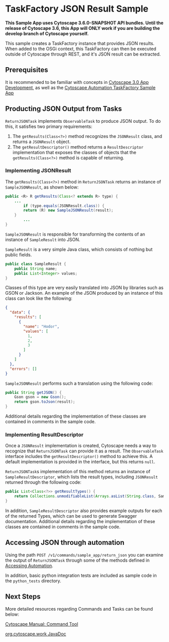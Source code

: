 # TaskFactory JSON Result Sample

__This Sample App uses Cytoscape 3.6.0-SNAPSHOT API bundles. Until the release of Cytoscape 3.6, this App will ONLY work if you are building the develop branch of Cytoscape yourself.__

This sample creates a TaskFactory instance that provides JSON results. When added to the OSGi context, this TaskFactory can then be executed outside of Cytoscape through REST, and it's JSON result can be extracted.

## Prerequisites

It is recommended to be familiar with concepts in [Cytoscape 3.0 App Development](http://wiki.cytoscape.org/Cytoscape_3/AppDeveloper), as well as the [Cytoscape Automation TaskFactory Sample App](https://github.com/cytoscape/cytoscape-automation/tree/master/for-app-developers/cy-automation-taskfactory-sample)

## Producting JSON Output from Tasks

```ReturnJSONTask``` implements ```ObservableTask``` to produce JSON output. To do this, it satisfies two primary requirements:

1. The ```getResults(Class<?>)``` method recognizes the ```JSONResult``` class, and returns a ```JSONResult``` object. 
2. The ```getResultDescriptor()``` method returns a ```ResultDescriptor``` implementation that exposes the classes of objects that the ```getResults(Class<?>)``` method is capable of returning.

### Implementing JSONResult

The ```getResults(Class<?>)``` method in ```ReturnJSONTask``` returns an instance of ```SampleJSONResult```, as shown below:

```java
public <R> R getResults(Class<? extends R> type) {
	...
        if (type.equals(JSONResult.class)) {
		return (R) new SampleJSONResult(result);
	}
        ...
}
```

```SampleJSONResult``` is responsible for transforming the contents of an instance of ```SampleResult``` into JSON.

```SampleResult``` is a very simple Java class, which consists of nothing but public fields.

```java
public class SampleResult {
	public String name;
	public List<Integer> values;
}
```
Classes of this type are very easily translated into JSON by libraries such as GSON or Jackson. An example of the JSON produced by an instance of this class can look like the following:

```json
{
  "data": {
    "results": [
      {
        "name": "Hodor",
        "values": [
          1,
          2,
          3
        ]
      }
    ]
  },
  "errors": []
}
```

```SampleJSONResult``` performs such a translation using the following code:

```java
public String getJSON() {
	Gson gson = new Gson();
	return gson.toJson(result);
}
```

Additional details regarding the implementation of these classes are contained in comments in the sample code.

### Implementing ResultDescriptor

Once a ```JSONResult``` implementation is created, Cytoscape needs a way to recognize that ```ReturnJSONTask``` can provide it as a result. The ```ObservableTask``` interface includes the ```getResultDescriptor()``` method to achieve this. A default implementation is provided in the interface, but this returns ```null```.

```ReturnJSONTask```s implementation of this method returns an instance of ```SampleResultDescriptor```, which lists the result types, including ```JSONResult``` returned through the following code:

```java
public List<Class<?>> getResultTypes() {
	return Collections.unmodifiableList(Arrays.asList(String.class, SampleResult.class, JSONResult.class));
}
```

In addition, ```SampleResultDescriptor``` also provides example outputs for each of the returned Types, which can be used to generate Swagger documentation. Additional details regarding the implementation of these classes are contained in comments in the sample code.

## Accessing JSON through automation

Using the path ```POST /v1/commands/sample_app/return_json``` you can examine the output of ```ReturnJSONTask``` through some of the methods defined in [Accessing Automation](https://github.com/cytoscape/cytoscape-automation/wiki/App-Developers:-Accessing-Automation).

In addition, basic python integration tests are included as sample code in the ```python_tests``` directory.

## Next Steps

More detailed resources regarding Commands and Tasks can be found below:

[Cytoscape Manual: Command Tool](http://manual.cytoscape.org/en/stable/Command_Tool.html)

[org.cytoscape.work JavaDoc](http://code.cytoscape.org/jenkins/job/cytoscape-3-javadoc/javadoc/org/cytoscape/work/package-summary.html)

